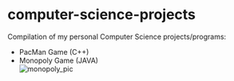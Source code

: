 # computer-science-projects
Compilation of my personal Computer Science projects/programs:
 - PacMan Game (C++)
 - Monopoly Game (JAVA) <br/>
   ![monopoly_pic](monopoly/2_monopoly.png)
